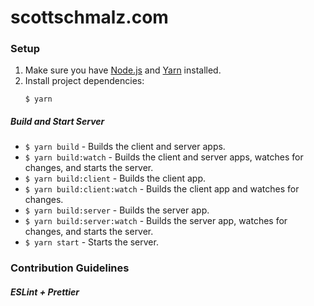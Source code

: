 # scottschmalz.com

### Setup

1. Make sure you have [Node.js](https://nodejs.org/) and [Yarn](https://yarnpkg.com/) installed.
2. Install project dependencies:
    ```
    $ yarn
    ```

##### Build and Start Server

* `$ yarn build` - Builds the client and server apps.
* `$ yarn build:watch` - Builds the client and server apps, watches for changes, and starts the server.
* `$ yarn build:client` - Builds the client app.
* `$ yarn build:client:watch` - Builds the client app and watches for changes.
* `$ yarn build:server` - Builds the server app.
* `$ yarn build:server:watch` - Builds the server app, watches for changes, and starts the server.
* `$ yarn start` - Starts the server.

### Contribution Guidelines

##### ESLint + Prettier
